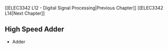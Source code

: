 
[[ELEC3342 L12 - Digital Signal Processing|Previous Chapter]] [[ELEC3342 L14|Next Chapter]]



## High Speed Adder
- Adder

